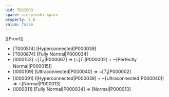 ```yaml
---
uid: T022803
space: sierpinski-space
property: t_6
value: false
---
```

[[Proof]]

* [T000514] [Hyperconnected|P000039]
* [T000874] [Fully Normal|P000034]
* [I000152] ~[$T_6$|P000067] => (~[$T_1$|P000002] + ~[Perfectly Normal|P000015])
* [I000109] [Ultraconnected|P000040] => ~[$T_1$|P000002]
* [I000091] ([Hyperconnected|P000039] + ~[Ultraconnected|P000040]) => ~[Normal|P000013]
* [I000011] [Fully Normal|P000034] => [Normal|P000013]

